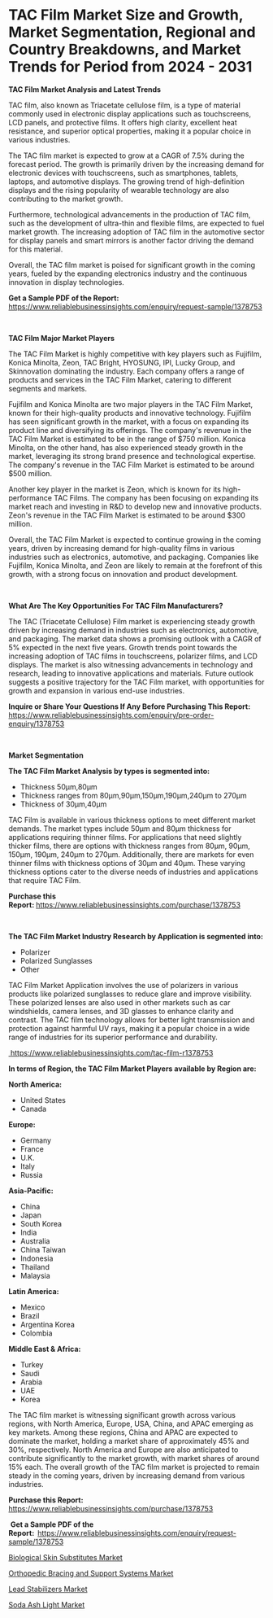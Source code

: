<p><h1>TAC Film Market Size and Growth, Market Segmentation, Regional and Country Breakdowns, and Market Trends for Period from 2024 -  2031</h1></p><p><strong>TAC Film Market Analysis and Latest Trends</strong></p>
<p><p>TAC film, also known as Triacetate cellulose film, is a type of material commonly used in electronic display applications such as touchscreens, LCD panels, and protective films. It offers high clarity, excellent heat resistance, and superior optical properties, making it a popular choice in various industries.</p><p>The TAC film market is expected to grow at a CAGR of 7.5% during the forecast period. The growth is primarily driven by the increasing demand for electronic devices with touchscreens, such as smartphones, tablets, laptops, and automotive displays. The growing trend of high-definition displays and the rising popularity of wearable technology are also contributing to the market growth.</p><p>Furthermore, technological advancements in the production of TAC film, such as the development of ultra-thin and flexible films, are expected to fuel market growth. The increasing adoption of TAC film in the automotive sector for display panels and smart mirrors is another factor driving the demand for this material.</p><p>Overall, the TAC film market is poised for significant growth in the coming years, fueled by the expanding electronics industry and the continuous innovation in display technologies.</p></p>
<p><strong>Get a Sample PDF of the Report:&nbsp;</strong> <a href="https://www.reliablebusinessinsights.com/enquiry/request-sample/1378753">https://www.reliablebusinessinsights.com/enquiry/request-sample/1378753</a></p>
<p>&nbsp;</p>
<p><strong>TAC Film Major Market Players</strong></p>
<p><p>The TAC Film Market is highly competitive with key players such as Fujifilm, Konica Minolta, Zeon, TAC Bright, HYOSUNG, IPI, Lucky Group, and Skinnovation dominating the industry. Each company offers a range of products and services in the TAC Film Market, catering to different segments and markets.</p><p>Fujifilm and Konica Minolta are two major players in the TAC Film Market, known for their high-quality products and innovative technology. Fujifilm has seen significant growth in the market, with a focus on expanding its product line and diversifying its offerings. The company's revenue in the TAC Film Market is estimated to be in the range of $750 million. Konica Minolta, on the other hand, has also experienced steady growth in the market, leveraging its strong brand presence and technological expertise. The company's revenue in the TAC Film Market is estimated to be around $500 million.</p><p>Another key player in the market is Zeon, which is known for its high-performance TAC Films. The company has been focusing on expanding its market reach and investing in R&D to develop new and innovative products. Zeon's revenue in the TAC Film Market is estimated to be around $300 million.</p><p>Overall, the TAC Film Market is expected to continue growing in the coming years, driven by increasing demand for high-quality films in various industries such as electronics, automotive, and packaging. Companies like Fujifilm, Konica Minolta, and Zeon are likely to remain at the forefront of this growth, with a strong focus on innovation and product development.</p></p>
<p>&nbsp;</p>
<p><strong>What Are The Key Opportunities For TAC Film Manufacturers?</strong></p>
<p><p>The TAC (Triacetate Cellulose) Film market is experiencing steady growth driven by increasing demand in industries such as electronics, automotive, and packaging. The market data shows a promising outlook with a CAGR of 5% expected in the next five years. Growth trends point towards the increasing adoption of TAC films in touchscreens, polarizer films, and LCD displays. The market is also witnessing advancements in technology and research, leading to innovative applications and materials. Future outlook suggests a positive trajectory for the TAC Film market, with opportunities for growth and expansion in various end-use industries.</p></p>
<p><strong>Inquire or Share Your Questions If Any Before Purchasing This Report:</strong> <a href="https://www.reliablebusinessinsights.com/enquiry/pre-order-enquiry/1378753">https://www.reliablebusinessinsights.com/enquiry/pre-order-enquiry/1378753</a></p>
<p>&nbsp;</p>
<p><strong>Market Segmentation</strong></p>
<p><strong>The TAC Film Market Analysis by types is segmented into:</strong></p>
<p><ul><li>Thickness 50μm,80μm</li><li>Thickness ranges from 80μm,90μm,150μm,190μm,240μm to 270μm</li><li>Thickness of 30μm,40μm</li></ul></p>
<p><p>TAC Film is available in various thickness options to meet different market demands. The market types include 50μm and 80μm thickness for applications requiring thinner films. For applications that need slightly thicker films, there are options with thickness ranges from 80μm, 90μm, 150μm, 190μm, 240μm to 270μm. Additionally, there are markets for even thinner films with thickness options of 30μm and 40μm. These varying thickness options cater to the diverse needs of industries and applications that require TAC Film.</p></p>
<p><strong>Purchase this Report:&nbsp;</strong><a href="https://www.reliablebusinessinsights.com/purchase/1378753">https://www.reliablebusinessinsights.com/purchase/1378753</a></p>
<p>&nbsp;</p>
<p><strong>The TAC Film Market Industry Research by Application is segmented into:</strong></p>
<p><ul><li>Polarizer</li><li>Polarized Sunglasses</li><li>Other</li></ul></p>
<p><p>TAC Film Market Application involves the use of polarizers in various products like polarized sunglasses to reduce glare and improve visibility. These polarized lenses are also used in other markets such as car windshields, camera lenses, and 3D glasses to enhance clarity and contrast. The TAC film technology allows for better light transmission and protection against harmful UV rays, making it a popular choice in a wide range of industries for its superior performance and durability.</p></p>
<p><a href="https://www.reliablebusinessinsights.com/tac-film-r1378753">&nbsp;https://www.reliablebusinessinsights.com/tac-film-r1378753</a></p>
<p><strong>In terms of Region, the TAC Film Market Players available by Region are:</strong></p>
<p>
    <p> <strong> North America: </strong>
        <ul>
            <li>United States</li>
            <li>Canada</li>
        </ul>
        </p> 
    <p> <strong> Europe: </strong>
        <ul>
            <li>Germany</li>
            <li>France</li>
            <li>U.K.</li>
            <li>Italy</li>
            <li>Russia</li>
        </ul>
        </p> 
    <p> <strong> Asia-Pacific: </strong>
        <ul>
            <li>China</li>
            <li>Japan</li>
            <li>South Korea</li>
            <li>India</li>
            <li>Australia</li>
            <li>China Taiwan</li>
            <li>Indonesia</li>
            <li>Thailand</li>
            <li>Malaysia</li>
        </ul>
        </p> 
    <p> <strong> Latin America: </strong>
        <ul>
            <li>Mexico</li>
            <li>Brazil</li>
            <li>Argentina Korea</li>
            <li>Colombia</li>
        </ul>
        </p> 
    <p> <strong> Middle East & Africa: </strong>
        <ul>
            <li>Turkey</li>
            <li>Saudi</li>
            <li>Arabia</li>
            <li>UAE</li>
            <li>Korea</li>
        </ul>
    </p>
    </p>
<p><p>The TAC film market is witnessing significant growth across various regions, with North America, Europe, USA, China, and APAC emerging as key markets. Among these regions, China and APAC are expected to dominate the market, holding a market share of approximately 45% and 30%, respectively. North America and Europe are also anticipated to contribute significantly to the market growth, with market shares of around 15% each. The overall growth of the TAC film market is projected to remain steady in the coming years, driven by increasing demand from various industries.</p></p>
<p><strong>Purchase this Report: </strong><a href="https://www.reliablebusinessinsights.com/purchase/1378753">https://www.reliablebusinessinsights.com/purchase/1378753</a></p>
<p>&nbsp;<strong>Get a Sample PDF of the Report:&nbsp;&nbsp;</strong><a href="https://www.reliablebusinessinsights.com/enquiry/request-sample/1378753">https://www.reliablebusinessinsights.com/enquiry/request-sample/1378753</a></p>
<p><strong></strong></p>
<p><p><a href="https://github.com/trameciabutler45/Market-Research-Report-List-1/blob/main/biological-skin-substitutes-market.md">Biological Skin Substitutes Market</a></p><p><a href="https://github.com/staberhelen84/Market-Research-Report-List-1/blob/main/orthopedic-bracing-and-support-systems-market.md">Orthopedic Bracing and Support Systems Market</a></p><p><a href="https://www.linkedin.com/pulse/global-lead-stabilizers-market-projected-grow-cagr-54-forcasted-pckkc">Lead Stabilizers Market</a></p><p><a href="https://www.linkedin.com/pulse/exploring-soda-ash-light-market-dynamics-global-trends-future-pdj9c">Soda Ash Light Market</a></p></p>